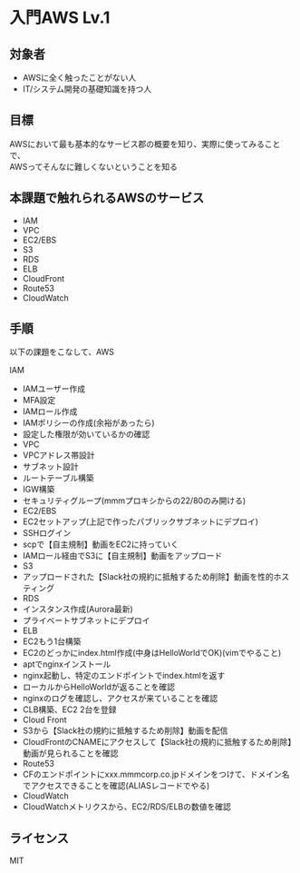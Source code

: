 # 入門AWS Lv.1

## 対象者

* AWSに全く触ったことがない人
* IT/システム開発の基礎知識を持つ人

## 目標

AWSにおいて最も基本的なサービス郡の概要を知り、実際に使ってみることで、  
AWSってそんなに難しくないということを知る

## 本課題で触れられるAWSのサービス

* IAM
* VPC
* EC2/EBS
* S3
* RDS
* ELB
* CloudFront
* Route53
* CloudWatch


## 手順

以下の課題をこなして、AWS

IAM
 - IAMユーザー作成
 - MFA設定
 - IAMロール作成
 - IAMポリシーの作成(余裕があったら)
 - 設定した権限が効いているかの確認
- VPC
 - VPCアドレス帯設計
 - サブネット設計
 - ルートテーブル構築
 - IGW構築
 - セキュリティグループ(mmmプロキシからの22/80のみ開ける)
- EC2/EBS
 - EC2セットアップ(上記で作ったパブリックサブネットにデプロイ)
 - SSHログイン
 - scpで【自主規制】動画をEC2に持っていく
 - IAMロール経由でS3に【自主規制】動画をアップロード
- S3
 - アップロードされた【Slack社の規約に抵触するため削除】動画を性的ホスティング
- RDS
 - インスタンス作成(Aurora最新)
 - プライベートサブネットにデプロイ
- ELB
 - EC2もう1台構築
 - EC2のどっかにindex.html作成(中身はHelloWorldでOK)(vimでやること)
 - aptでnginxインストール
 - nginx起動し、特定のエンドポイントでindex.htmlを返す
 - ローカルからHelloWorldが返ることを確認
 - nginxのログを確認し、アクセスが来ていることを確認
 - CLB構築、EC2 2台を登録
- Cloud Front
 - S3から【Slack社の規約に抵触するため削除】動画を配信
 - CloudFrontのCNAMEにアクセスして【Slack社の規約に抵触するため削除】動画が見られることを確認
- Route53
 - CFのエンドポイントにxxx.mmmcorp.co.jpドメインをつけて、ドメイン名でアクセスできることを確認(ALIASレコードでやる)
- CloudWatch
 - CloudWatchメトリクスから、EC2/RDS/ELBの数値を確認

## ライセンス

MIT
